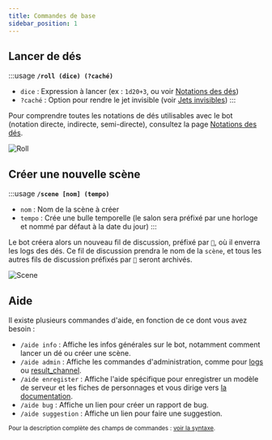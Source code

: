```yaml
---
title: Commandes de base
sidebar_position: 1
---
```


## Lancer de dés

:::usage
**`/roll (dice) (?caché)`**
- `dice` : Expression à lancer (ex : `1d20+3`, ou voir [Notations des dés](./../introduction/expression.mdx))
- `?caché` : Option pour rendre le jet invisible (voir [Jets invisibles](../config/threads.md#jets-invisibles))
:::

Pour comprendre toutes les notations de dés utilisables avec le bot (notation directe, indirecte, semi-directe), consultez la page [Notations des dés](./message.md).

![Roll](/assets/rolls/slash-commands.gif)

## Créer une nouvelle scène

:::usage
**`/scene [nom] (tempo)`**
- `nom` : Nom de la scène à créer
- `tempo` : Crée une bulle temporelle (le salon sera préfixé par une horloge et nommé par défaut à la date du jour)
:::

Le bot créera alors un nouveau fil de discussion, préfixé par `🎲`, où il enverra les logs des dés. Ce fil de discussion prendra le nom de la `scène`, et tous les autres fils de discussion préfixés par `🎲` seront archivés.

![Scene](/assets/rolls/scene.gif)

## Aide

Il existe plusieurs commandes d'aide, en fonction de ce dont vous avez besoin :
- `/aide info` : Affiche les infos générales sur le bot, notamment comment lancer un dé ou créer une scène.
- `/aide admin` : Affiche les commandes d'administration, comme pour [logs](../config/logs.md#journalisation-des-modifications-et-des-erreurs--config-logs) ou [result_channel](../config/logs.md#sauvegarde-des-résultats-result_channel).
- `/aide enregister` : Affiche l'aide spécifique pour enregistrer un modèle de serveur et les fiches de personnages et vous dirige vers [la documentation](../sheet/model/index.md).
- `/aide bug` : Affiche un lien pour créer un rapport de bug.
- `/aide suggestion` : Affiche un lien pour faire une suggestion.

<small>Pour la description complète des champs de commandes : [voir la syntaxe](../introduction/format.md).</small>